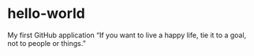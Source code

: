 # hello-world
My first GitHub application 
“If you want to live a happy life, tie it to a goal, not to people or things.”
